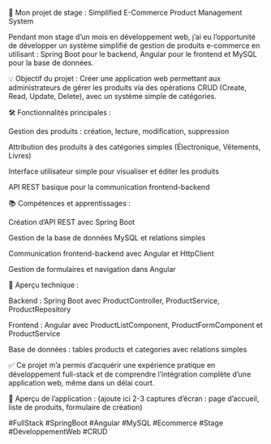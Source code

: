 🚀 Mon projet de stage : Simplified E-Commerce Product Management System

Pendant mon stage d’un mois en développement web, j’ai eu l’opportunité de développer un système simplifié de gestion de produits e-commerce en utilisant :
Spring Boot pour le backend, Angular pour le frontend et MySQL pour la base de données.

💡 Objectif du projet :
Créer une application web permettant aux administrateurs de gérer les produits via des opérations CRUD (Create, Read, Update, Delete), avec un système simple de catégories.

🛠️ Fonctionnalités principales :

Gestion des produits : création, lecture, modification, suppression

Attribution des produits à des catégories simples (Électronique, Vêtements, Livres)

Interface utilisateur simple pour visualiser et éditer les produits

API REST basique pour la communication frontend-backend

📚 Compétences et apprentissages :

Création d’API REST avec Spring Boot

Gestion de la base de données MySQL et relations simples

Communication frontend-backend avec Angular et HttpClient

Gestion de formulaires et navigation dans Angular

🔗 Aperçu technique :

Backend : Spring Boot avec ProductController, ProductService, ProductRepository

Frontend : Angular avec ProductListComponent, ProductFormComponent et ProductService

Base de données : tables products et categories avec relations simples

✅ Ce projet m’a permis d’acquérir une expérience pratique en développement full-stack et de comprendre l’intégration complète d’une application web, même dans un délai court.

📸 Aperçu de l’application : (ajoute ici 2-3 captures d’écran : page d’accueil, liste de produits, formulaire de création)

#FullStack #SpringBoot #Angular #MySQL #Ecommerce #Stage #DéveloppementWeb #CRUD
